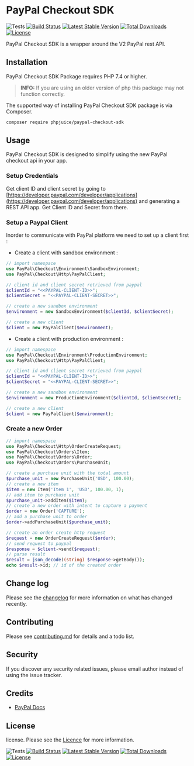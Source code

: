 # PayPal Checkout SDK

![Tests](https://github.com/phpjuice/paypal-checkout-sdk/workflows/Tests/badge.svg?branch=master)
[![Build Status](https://travis-ci.com/phpjuice/paypal-checkout-sdk.svg?branch=master)](https://travis-ci.com/phpjuice/paypal-checkout-sdk)
[![Latest Stable Version](http://poser.pugx.org/phpjuice/paypal-checkout-sdk/v)](https://packagist.org/packages/phpjuice/paypal-checkout-sdk) 
[![Total Downloads](http://poser.pugx.org/phpjuice/paypal-checkout-sdk/downloads)](https://packagist.org/packages/phpjuice/paypal-checkout-sdk)
[![License](http://poser.pugx.org/phpjuice/paypal-checkout-sdk/license)](https://packagist.org/packages/phpjuice/paypal-checkout-sdk)

PayPal Checkout SDK is a wrapper around the V2 PayPal rest API.

## Installation

PayPal Checkout SDK Package requires PHP 7.4 or higher.

> **INFO:** If you are using an older version of php this package may not function correctly.

The supported way of installing PayPal Checkout SDK package is via Composer.

```bash
composer require phpjuice/paypal-checkout-sdk
```

## Usage

PayPal Checkout SDK is designed to simplify using the new PayPal checkout api in your app.

### Setup Credentials

Get client ID and client secret by going
to [https://developer.paypal.com/developer/applications](https://developer.paypal.com/developer/applications) and
generating a REST API app. Get Client ID and Secret from there.

### Setup a Paypal Client

Inorder to communicate with PayPal platform we need to set up a client first :

- Create a client with sandbox environment :

```php
// import namespace
use PayPal\Checkout\Environment\SandboxEnvironment;
use PayPal\Checkout\Http\PayPalClient;

// client id and client secret retrieved from paypal
$clientId = "<<PAYPAL-CLIENT-ID>>";
$clientSecret = "<<PAYPAL-CLIENT-SECRET>>";

// create a new sandbox environment
$environment = new SandboxEnvironment($clientId, $clientSecret);

// create a new client
$client = new PayPalClient($environment);
```

- Create a client with production environment :

```php
// import namespace
use PayPal\Checkout\Environment\ProductionEnvironment;
use PayPal\Checkout\Http\PayPalClient;

// client id and client secret retrieved from paypal
$clientId = "<<PAYPAL-CLIENT-ID>>";
$clientSecret = "<<PAYPAL-CLIENT-SECRET>>";

// create a new sandbox environment
$environment = new ProductionEnvironment($clientId, $clientSecret);

// create a new client
$client = new PayPalClient($environment);
```

### Create a new Order

```php
// import namespace
use PayPal\Checkout\Http\OrderCreateRequest;
use PayPal\Checkout\Orders\Item;
use PayPal\Checkout\Orders\Order;
use PayPal\Checkout\Orders\PurchaseUnit;

// create a purchase unit with the total amount
$purchase_unit = new PurchaseUnit('USD', 100.00);
// create a new item
$item = new Item('Item 1', 'USD', 100.00, 1);
// add item to purchase unit
$purchase_unit->addItem($item);
// create a new order with intent to capture a payment
$order = new Order('CAPTURE');
// add a purchase unit to order
$order->addPurchaseUnit($purchase_unit);

// create an order create http request
$request = new OrderCreateRequest($order);
// send request to paypal
$response = $client->send($request);
// parse result
$result = json_decode((string) $response->getBody());
echo $result->id; // id of the created order
```

## Change log

Please see the [changelog](changelog.md) for more information on what has changed recently.

## Contributing

Please see [contributing.md](contributing.md) for details and a todo list.

## Security

If you discover any security related issues, please email author instead of using the issue tracker.

## Credits

- [PayPal Docs](https://developer.paypal.com/docs/)

## License

license. Please see the [Licence](https://github.com/phpjuice/paypal-checkout-sdk/blob/master/LICENSE) for more
information.

![Tests](https://github.com/phpjuice/paypal-checkout-sdk/workflows/Tests/badge.svg?branch=master)
[![Build Status](https://travis-ci.com/phpjuice/paypal-checkout-sdk.svg?branch=master)](https://travis-ci.com/phpjuice/paypal-checkout-sdk)
[![Latest Stable Version](http://poser.pugx.org/phpjuice/paypal-checkout-sdk/v)](https://packagist.org/packages/phpjuice/paypal-checkout-sdk) 
[![Total Downloads](http://poser.pugx.org/phpjuice/paypal-checkout-sdk/downloads)](https://packagist.org/packages/phpjuice/paypal-checkout-sdk)
[![License](http://poser.pugx.org/phpjuice/paypal-checkout-sdk/license)](https://packagist.org/packages/phpjuice/paypal-checkout-sdk)
